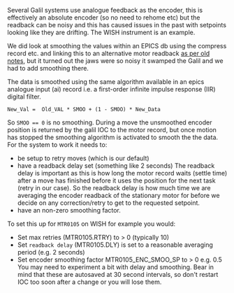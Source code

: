Several Galil systems use analogue feedback as the encoder, this is effectively an absolute encoder (so no need to rehome etc) but the readback can be noisy and this has caused issues in the past with setpoints looking like they are drifting. The WISH instrument is an example.

We did look at smoothing the values within an EPICS db using the compress record etc. and linking this to an alternative motor readback [as per old notes](Smoothing-Motor-Readback-old), but it turned out the jaws were so noisy it swamped the Galil and we had to add smoothing there.

The data is smoothed using the same algorithm available in an epics analogue input (ai) record i.e. a first-order infinite impulse response (IIR) digital filter.
```
New_Val =  Old_VAL * SMOO + (1 - SMOO) * New_Data
```
So `SMOO == 0` is no smoothing. During a move the unsmoothed encoder position is returned by the galil IOC to the motor record, but once motion has stopped the smoothing algorithm is activated to smooth the the data. For the system to work it needs to:
* be setup to retry moves (which is our default)
* have a readback delay set (something like 2 seconds)
The readback delay is important as this is how long the motor record waits (settle time) after a move has finished before it uses the position for the next task (retry in our case). So the readback delay is how much time we are averaging the encoder readback of the stationary motor for before we decide on any correction/retry to get to the requested setpoint.
* have an non-zero smoothing factor. 
   
To set this up for `MTR0105` on WISH for example you would:
* Set max retries (MTR0105.RTRY) to > 0 (typically 10)
* Set `readback delay` (MTR0105.DLY) is set to a reasonable averaging period (e.g. 2 seconds)
* Set encoder smoothing factor MTR0105_ENC_SMOO_SP to > 0 e.g. 0.5
You may need to experiment a bit with delay and smoothing. Bear in mind that these are autosaved at 30 second intervals, so don't restart IOC too soon after a change or you will lose them.  
